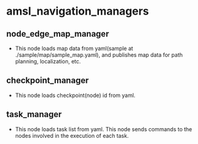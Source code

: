 # amsl_navigation_managers

## node_edge_map_manager
- This node loads map data from yaml(sample at ./sample/map/sample_map.yaml), and publishes map data for path planning, localization, etc.

## checkpoint_manager
- This node loads checkpoint(node) id from yaml. 

## task_manager
- This node loads task list from yaml. This node sends commands to the nodes involved in the execution of each task.
